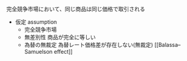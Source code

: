 完全競争市場において、同じ商品は同じ価格で取引される
- 仮定 assumption
    - 完全競争市場
    - 無差別性
        商品が完全に等しい
    - 為替の無裁定
        為替レート価格差が存在しない(無裁定)
[[Balassa–Samuelson effect]]